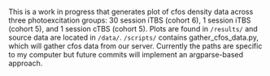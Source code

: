 This is a work in progress that generates plot of cfos density data across three photoexcitation groups: 30 session iTBS (cohort 6), 1 session iTBS (cohort 5), and 1 session cTBS (cohort 5). Plots are found in `/results/` and source data are located in `/data/`.  `/scripts/` contains gather_cfos_data.py, which will gather cfos data from our server. Currently the paths are specific to my computer but future commits will implement an argparse-based approach.
